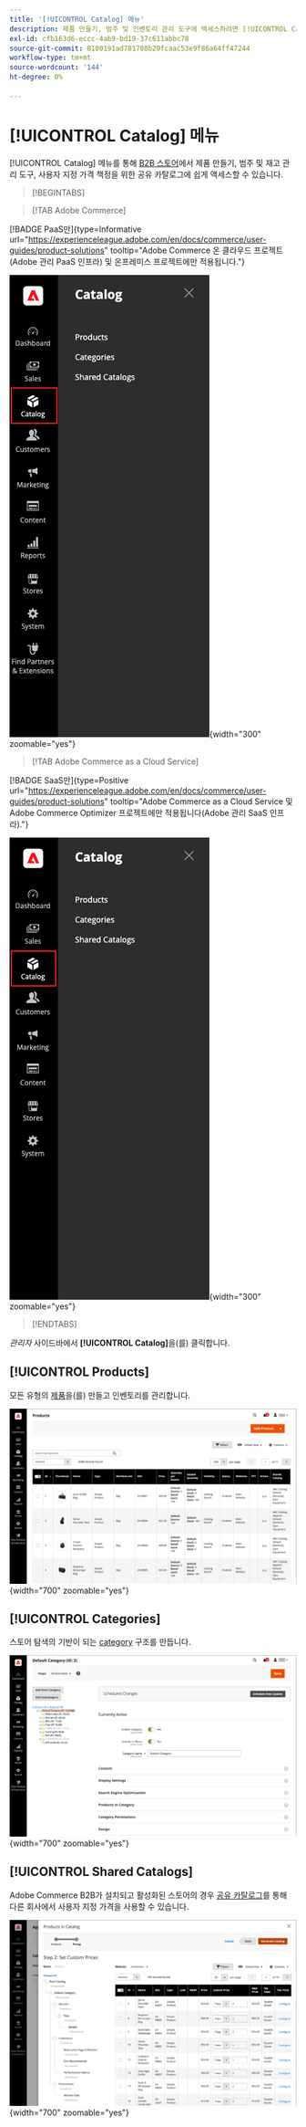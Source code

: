 ```yaml
---
title: '[!UICONTROL Catalog] 메뉴'
description: 제품 만들기, 범주 및 인벤토리 관리 도구에 액세스하려면 [!UICONTROL Catalog] 메뉴를 사용하십시오.
exl-id: cfb163d6-eccc-4ab9-bd19-37c611abbc78
source-git-commit: 8100191ad781708b20fcaac53e9f86a64ff47244
workflow-type: tm+mt
source-wordcount: '144'
ht-degree: 0%

---
```


# [!UICONTROL Catalog] 메뉴

[!UICONTROL Catalog] 메뉴를 통해 [B2B 스토어](https://experienceleague.adobe.com/docs/commerce-admin/b2b/introduction.html)에서 제품 만들기, 범주 및 재고 관리 도구, 사용자 지정 가격 책정을 위한 공유 카탈로그에 쉽게 액세스할 수 있습니다.

>[!BEGINTABS]

>[!TAB Adobe Commerce]

[!BADGE PaaS만]{type=Informative url="https://experienceleague.adobe.com/en/docs/commerce/user-guides/product-solutions" tooltip="Adobe Commerce 온 클라우드 프로젝트(Adobe 관리 PaaS 인프라) 및 온프레미스 프로젝트에만 적용됩니다."}

![카탈로그 메뉴](./assets/admin-menu-catalog.png){width="300" zoomable="yes"}

>[!TAB Adobe Commerce as a Cloud Service]

[!BADGE SaaS만]{type=Positive url="https://experienceleague.adobe.com/en/docs/commerce/user-guides/product-solutions" tooltip="Adobe Commerce as a Cloud Service 및 Adobe Commerce Optimizer 프로젝트에만 적용됩니다(Adobe 관리 SaaS 인프라)."}

![카탈로그 메뉴](./assets/admin-menu-catalog-accs.png){width="300" zoomable="yes"}

>[!ENDTABS]

_관리자_ 사이드바에서 **[!UICONTROL Catalog]**&#x200B;을(를) 클릭합니다.

## [!UICONTROL Products]

모든 유형의 [제품](products-list.md)을(를) 만들고 인벤토리를 관리합니다.

![제품 표](./assets/products-grid.png){width="700" zoomable="yes"}

## [!UICONTROL Categories]

스토어 탐색의 기반이 되는 [category](categories.md) 구조를 만듭니다.

![범주 작업 영역](./assets/category-workspace.png){width="700" zoomable="yes"}

## [!UICONTROL Shared Catalogs]

Adobe Commerce B2B가 설치되고 활성화된 스토어의 경우 [공유 카탈로그](https://experienceleague.adobe.com/docs/commerce-admin/b2b/shared-catalogs/catalog-shared.html)를 통해 다른 회사에서 사용자 지정 가격을 사용할 수 있습니다.

![공유된 카탈로그 제품](./assets/shared-catalog-setup.png){width="700" zoomable="yes"}

